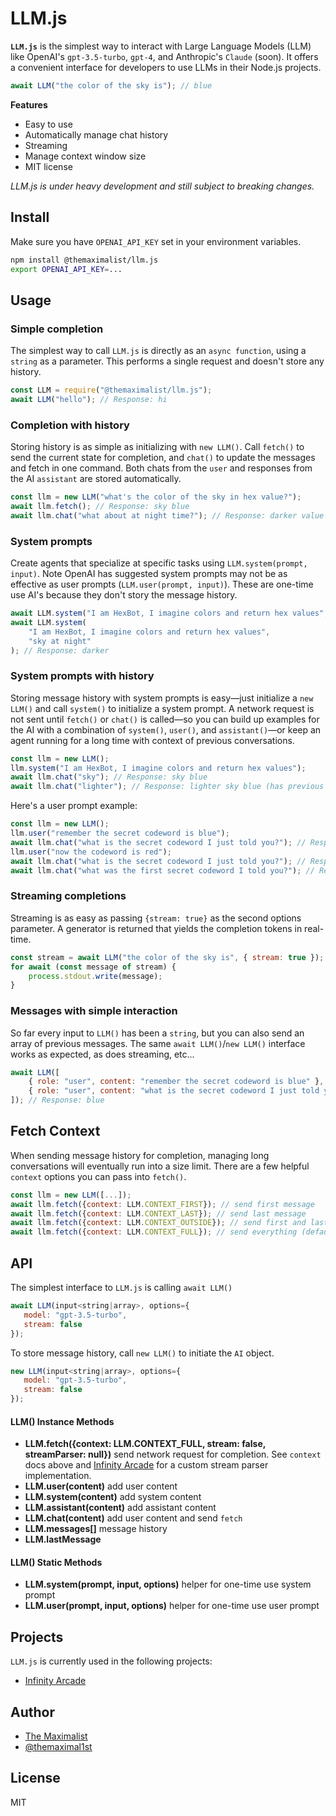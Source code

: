 # LLM.js

**`LLM.js`** is the simplest way to interact with Large Language Models (LLM) like OpenAI's `gpt-3.5-turbo`, `gpt-4`, and Anthropic's `Claude` (soon). It offers a convenient interface for developers to use LLMs in their Node.js projects.

```javascript
await LLM("the color of the sky is"); // blue
```

**Features**

-   Easy to use
-   Automatically manage chat history
-   Streaming
-   Manage context window size
-   MIT license

_LLM.js is under heavy development and still subject to breaking changes._



## Install

Make sure you have `OPENAI_API_KEY` set in your environment variables.

```bash
npm install @themaximalist/llm.js
export OPENAI_API_KEY=...
```



## Usage

### Simple completion

The simplest way to call `LLM.js` is directly as an `async function`, using a `string` as a parameter. This performs a single request and doesn't store any history.

```javascript
const LLM = require("@themaximalist/llm.js");
await LLM("hello"); // Response: hi
```



### Completion with history

Storing history is as simple as initializing with `new LLM()`. Call `fetch()` to send the current state for completion, and `chat()` to update the messages and fetch in one command. Both chats from the `user` and responses from the AI `assistant` are stored automatically.

```javascript
const llm = new LLM("what's the color of the sky in hex value?");
await llm.fetch(); // Response: sky blue
await llm.chat("what about at night time?"); // Response: darker value (uses previous context to know we're asking for a color)
```



### System prompts

Create agents that specialize at specific tasks using
`LLM.system(prompt, input)`. Note OpenAI has suggested system prompts may not be
as effective as user prompts (`LLM.user(prompt, input)`). These are one-time use
AI's because they don't story the message history.

```javascript
await LLM.system("I am HexBot, I imagine colors and return hex values", "sky"); // Response: sky blue
await LLM.system(
    "I am HexBot, I imagine colors and return hex values",
    "sky at night"
); // Response: darker
```



### System prompts with history

Storing message history with system prompts is easy—just initialize a `new LLM()` and call `system()` to initialize a system prompt. A network request is not sent until `fetch()` or `chat()` is called—so you can build up examples for the AI with a combination of `system()`, `user()`, and `assistant()`—or keep an agent running for a long time with context of previous conversations.

```javascript
const llm = new LLM();
llm.system("I am HexBot, I imagine colors and return hex values");
await llm.chat("sky"); // Response: sky blue
await llm.chat("lighter"); // Response: lighter sky blue (has previous context to know what we mean)
```

Here's a user prompt example:

```javascript
const llm = new LLM();
llm.user("remember the secret codeword is blue");
await llm.chat("what is the secret codeword I just told you?"); // Response: blue
llm.user("now the codeword is red");
await llm.chat("what is the secret codeword I just told you?"); // Response: red
await llm.chat("what was the first secret codeword I told you?"); // Response: blue
```



### Streaming completions

Streaming is as easy as passing `{stream: true}` as the second options parameter. A generator is returned that yields the completion tokens in real-time.

```javascript
const stream = await LLM("the color of the sky is", { stream: true });
for await (const message of stream) {
    process.stdout.write(message);
}
```



### Messages with simple interaction

So far every input to `LLM()` has been a `string`, but you can also send an array of previous messages. The same `await LLM()`/`new LLM()` interface works as expected, as does streaming, etc...

```javascript
await LLM([
    { role: "user", content: "remember the secret codeword is blue" },
    { role: "user", content: "what is the secret codeword I just told you?" },
]); // Response: blue
```



## Fetch Context

When sending message history for completion, managing long conversations will
eventually run into a size limit. There are a few helpful `context` options you
can pass into `fetch()`.

```javascript
const llm = new LLM([...]);
await llm.fetch({context: LLM.CONTEXT_FIRST}); // send first message
await llm.fetch({context: LLM.CONTEXT_LAST}); // send last message
await llm.fetch({context: LLM.CONTEXT_OUTSIDE}); // send first and last messages
await llm.fetch({context: LLM.CONTEXT_FULL}); // send everything (default)
```



## API

The simplest interface to `LLM.js` is calling `await LLM()`

```javascript
await LLM(input<string|array>, options={
   model: "gpt-3.5-turbo",
   stream: false
});
```

To store message history, call `new LLM()` to initiate the `AI` object.

```javascript
new LLM(input<string|array>, options={
   model: "gpt-3.5-turbo",
   stream: false
});
```

#### LLM() Instance Methods

-   **LLM.fetch({context: LLM.CONTEXT_FULL, stream: false, streamParser: null})** send network request for completion. See `context` docs above and [Infinity Arcade](https://github.com/themaximal1st/InfinityArcade/blob/main/src/services/parseTokenStream.js) for a custom stream parser implementation.
-   **LLM.user(content)** add user content
-   **LLM.system(content)** add system content
-   **LLM.assistant(content)** add assistant content
-   **LLM.chat(content)** add user content and send `fetch`
-   **LLM.messages[]** message history
-   **LLM.lastMessage**

#### LLM() Static Methods

-   **LLM.system(prompt, input, options)** helper for one-time use system prompt
-   **LLM.user(prompt, input, options)** helper for one-time use user prompt



## Projects

`LLM.js` is currently used in the following projects:

-   [Infinity Arcade](https://infinityarcade.com)



## Author

-   [The Maximalist](https://themaximalist.com/)
-   [@themaximal1st](https://twitter.com/themaximal1st)



## License

MIT
